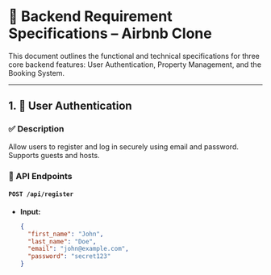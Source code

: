 # 📝 Backend Requirement Specifications – Airbnb Clone

This document outlines the functional and technical specifications for three core backend features: User Authentication, Property Management, and the Booking System.

---

## 1. 🔐 User Authentication

### ✅ Description
Allow users to register and log in securely using email and password. Supports guests and hosts.

### 📌 API Endpoints

#### `POST /api/register`
- **Input:**
  ```json
  {
    "first_name": "John",
    "last_name": "Doe",
    "email": "john@example.com",
    "password": "secret123"
  }
